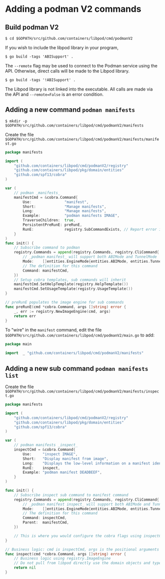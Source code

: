 # Adding a podman V2 commands

## Build podman V2

```shell script
$ cd $GOPATH/src/github.com/containers/libpod/cmd/podmanV2
```
If you wish to include the libpod library in your program,
```shell script
$ go build -tags 'ABISupport' .
```
The `--remote` flag may be used to connect to the Podman service using the API.
Otherwise, direct calls will be made to the Libpod library.
```shell script
$ go build -tags '!ABISupport' .
```
The Libpod library is not linked into the executable.
All calls are made via the API and `--remote=False` is an error condition.

## Adding a new command `podman manifests`
```shell script
$ mkdir -p $GOPATH/src/github.com/containers/libpod/cmd/podmanV2/manifests
```
Create the file ```$GOPATH/src/github.com/containers/libpod/cmd/podmanV2/manifests/manifest.go```
```go
package manifests

import (
    "github.com/containers/libpod/cmd/podmanV2/registry"
    "github.com/containers/libpod/pkg/domain/entities"
    "github.com/spf13/cobra"
)

var (
    // podman _manifests_
    manifestCmd = &cobra.Command{
        Use:               "manifest",
        Short:             "Manage manifests",
        Long:              "Manage manifests",
        Example:           "podman manifests IMAGE",
        TraverseChildren:  true,
        PersistentPreRunE: preRunE,
        RunE:              registry.SubCommandExists, // Report error if there is no sub command given
    }
)
func init() {
    // Subscribe command to podman
    registry.Commands = append(registry.Commands, registry.CliCommand{
        // _podman manifest_ will support both ABIMode and TunnelMode
        Mode:    []entities.EngineMode{entities.ABIMode, entities.TunnelMode},
        // The definition for this command
        Command: manifestCmd,
    })
    // Setup cobra templates, sub commands will inherit
    manifestCmd.SetHelpTemplate(registry.HelpTemplate())
    manifestCmd.SetUsageTemplate(registry.UsageTemplate())
}

// preRunE populates the image engine for sub commands
func preRunE(cmd *cobra.Command, args []string) error {
    _, err := registry.NewImageEngine(cmd, args)
    return err
}
```
To "wire" in the `manifest` command, edit the file ```$GOPATH/src/github.com/containers/libpod/cmd/podmanV2/main.go``` to add:
```go
package main

import	_ "github.com/containers/libpod/cmd/podmanV2/manifests"
```

## Adding a new sub command `podman manifests list`
Create the file ```$GOPATH/src/github.com/containers/libpod/cmd/podmanV2/manifests/inspect.go```
```go
package manifests

import (
    "github.com/containers/libpod/cmd/podmanV2/registry"
    "github.com/containers/libpod/pkg/domain/entities"
    "github.com/spf13/cobra"
)

var (
    // podman manifests _inspect_
    inspectCmd = &cobra.Command{
        Use:     "inspect IMAGE",
        Short:   "Display manifest from image",
        Long:    "Displays the low-level information on a manifest identified by image name or ID",
        RunE:    inspect,
        Example: "podman manifest DEADBEEF",
    }
)

func init() {
    // Subscribe inspect sub command to manifest command
    registry.Commands = append(registry.Commands, registry.CliCommand{
        // _podman manifest inspect_ will support both ABIMode and TunnelMode
        Mode:    []entities.EngineMode{entities.ABIMode, entities.TunnelMode},
        // The definition for this command
        Command: inspectCmd,
        Parent:  manifestCmd,
    })

    // This is where you would configure the cobra flags using inspectCmd.Flags()
}

// Business logic: cmd is inspectCmd, args is the positional arguments from os.Args
func inspect(cmd *cobra.Command, args []string) error {
    // Business logic using registry.ImageEngine
    // Do not pull from libpod directly use the domain objects and types
    return nil
}
```
